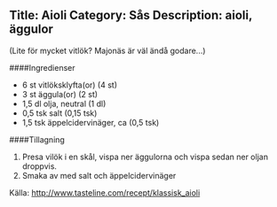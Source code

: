 Title: Aioli
Category: Sås
Description: aioli, äggulor
---

(Lite för mycket vitlök? Majonäs är väl ändå godare...)

####Ingredienser

* 6 st  vitlöksklyfta(or) (4 st)
* 3 st  äggula(or) (2 st)
* 1,5 dl  olja, neutral (1 dl)
* 0,5 tsk  salt (0,15 tsk)
* 1,5 tsk  äppelcidervinäger, ca (0,5 tsk)

####Tillagning
1. Presa vilök i en skål, vispa ner äggulorna och vispa sedan ner oljan droppvis. 
2. Smaka av med salt och äppelcidervinäger

Källa: http://www.tasteline.com/recept/klassisk_aioli
